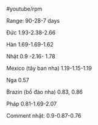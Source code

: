 #youtube/rpm

Range: 90-28-7 days

Đức 1.93-2.38-2.66

Hàn 1.69-1.69-1.62

Nhật 0.9 -2.16- 1.78

Mexico (tây ban nha) 1.19-1.15-1.19

Nga 0.57

Brazin (bồ đào nha) 0.83, 0.86

Pháp 0.81-1.69-2.07

Comment nhật: 0.9-0.87-0.76